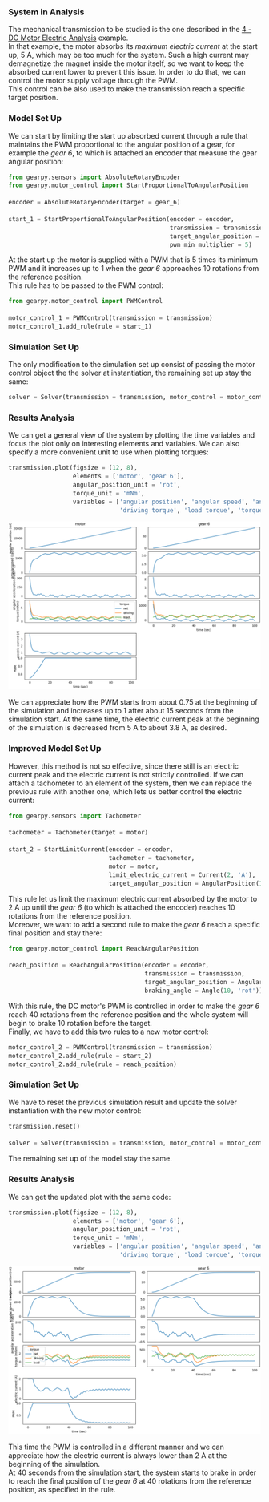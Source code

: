 ### System in Analysis

The mechanical transmission to be studied is the one described in the 
[4 - DC Motor Electric Analysis](https://gearpy.readthedocs.io/en/latest/examples/4_dc_motor_electric_analysis/index.html) 
example.  
In that example, the motor absorbs its *maximum electric current* at the
start up, 5 A, which may be too much for the system. Such a high current
may demagnetize the magnet inside the motor itself, so we want to keep 
the absorbed current lower to prevent this issue. In order to do that,
we can control the motor supply voltage through the PWM.  
This control can be also used to make the transmission reach a specific
target position.

### Model Set Up

We can start by limiting the start up absorbed current through a rule 
that maintains the PWM proportional to the angular position of a gear, 
for example the *gear 6*, to which is attached an encoder that measure
the gear angular position: 

```python
from gearpy.sensors import AbsoluteRotaryEncoder
from gearpy.motor_control import StartProportionalToAngularPosition

encoder = AbsoluteRotaryEncoder(target = gear_6)

start_1 = StartProportionalToAngularPosition(encoder = encoder,
                                             transmission = transmission,
                                             target_angular_position = AngularPosition(10, 'rot'),
                                             pwm_min_multiplier = 5)
```

At the start up the motor is supplied with a PWM that is 5 times its 
minimum PWM and it increases up to 1 when the *gear 6* approaches 10 
rotations from the reference position.  
This rule has to be passed to the PWM control:

```python
from gearpy.motor_control import PWMControl

motor_control_1 = PWMControl(transmission = transmission)
motor_control_1.add_rule(rule = start_1)
``` 

### Simulation Set Up

The only modification to the simulation set up consist of passing the 
motor control object the the solver at instantiation, the remaining set 
up stay the same:

```python
solver = Solver(transmission = transmission, motor_control = motor_control_1)
```

### Results Analysis

We can get a general view of the system by plotting the time variables 
and focus the plot only on interesting elements and variables. We can 
also specify a more convenient unit to use when plotting torques:

```python
transmission.plot(figsize = (12, 8),
                  elements = ['motor', 'gear 6'],
                  angular_position_unit = 'rot',
                  torque_unit = 'mNm',
                  variables = ['angular position', 'angular speed', 'angular acceleration',
                               'driving torque', 'load torque', 'torque', 'electric current', 'pwm'])
```

![](images/plot_1.png)

We can appreciate how the PWM starts from about 0.75 at the beginning of
the simulation and increases up to 1 after about 15 seconds from the 
simulation start. At the same time, the electric current peak at the 
beginning of the simulation is decreased from 5 A to about 3.8 A, as 
desired.  

### Improved Model Set Up

However, this method is not so effective, since there still is an 
electric current peak and the electric current is not strictly 
controlled. If we can attach a tachometer to an element of the system, 
then we can replace the previous rule with another one, which lets us 
better control the electric current:

```python
from gearpy.sensors import Tachometer

tachometer = Tachometer(target = motor)

start_2 = StartLimitCurrent(encoder = encoder,
                            tachometer = tachometer,
                            motor = motor,
                            limit_electric_current = Current(2, 'A'),
                            target_angular_position = AngularPosition(10, 'rot'))
```
 
This rule let us limit the maximum electric current absorbed by the 
motor to 2 A up until the *gear 6* (to which is attached the encoder) 
reaches 10 rotations from the reference position.  
Moreover, we want to add a second rule to make the *gear 6* reach a 
specific final position and stay there:

```python
from gearpy.motor_control import ReachAngularPosition

reach_position = ReachAngularPosition(encoder = encoder,
                                      transmission = transmission,
                                      target_angular_position = AngularPosition(40, 'rot'),
                                      braking_angle = Angle(10, 'rot'))
```

With this rule, the DC motor's PWM is controlled in order to make the 
*gear 6* reach 40 rotations from the reference position and the whole
system will begin to brake 10 rotation before the target.  
Finally, we have to add this two rules to a new motor control:

```python
motor_control_2 = PWMControl(transmission = transmission)
motor_control_2.add_rule(rule = start_2)
motor_control_2.add_rule(rule = reach_position)
``` 

### Simulation Set Up

We have to reset the previous simulation result and update the solver
instantiation with the new motor control:

```python
transmission.reset()

solver = Solver(transmission = transmission, motor_control = motor_control_2)
```

The remaining set up of the model stay the same.

### Results Analysis

We can get the updated plot with the same code:

```python
transmission.plot(figsize = (12, 8),
                  elements = ['motor', 'gear 6'],
                  angular_position_unit = 'rot',
                  torque_unit = 'mNm',
                  variables = ['angular position', 'angular speed', 'angular acceleration',
                               'driving torque', 'load torque', 'torque', 'electric current', 'pwm'])
```

![](images/plot_2.png)

This time the PWM is controlled in a different manner and we can 
appreciate how the electric current is always lower than 2 A at the 
beginning of the simulation.  
At 40 seconds from the simulation start, the system starts to brake in 
order to reach the final position of the *gear 6* at 40 rotations from 
the reference position, as specified in the rule.
